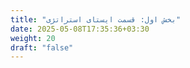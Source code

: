 ```yaml
---
title: "بخش اول: قسمت ایستای استراتژی"
date: 2025-05-08T17:35:36+03:30
weight: 20
draft: "false"
---
```


